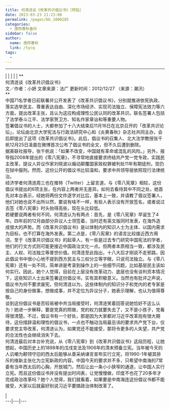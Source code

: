 ```yaml
---
title: 何清涟谈《改革共识倡议书》［转贴］
date: 2013-03-23 21:23:00
permalink: /pages/bb_1000285
categories: 
  - 唐院春秋备份
sidebar: false
author: 
  name: 唐院春秋
  link: /tycq
tags: 
  - 
---
```


* * *

  
|  |  |  |  |  **  
何清涟谈《改革共识倡议书》  
文／作者：小妍 文章来源：法广 更新时间：2012/12/27 （来源：潮汛）  
**  
中国71名学者日前联署并公开发表了《改革共识倡议书》，分别就推进依宪执政、落实选举民主、尊重表达自由、深化市场经济、实现司法独立、保障宪法效力等六方面，提出改革主张，且认为这应构成理性公民认同的改革共识。联名签署人包括了法学泰斗江平、法学家贺卫方、知名作家章诒和等重要人物。  
签署倡议书的人士，大都参加了十八大结束后11月16日在北京召开的「改革共识论坛」，论坛由北京大学宪法与行政法研究中心和《炎黄春秋》杂志社共同主办，会后即提出了这项《改革共识倡议书》。此后，倡议书的召集人、北大法学教授张千帆12月25日凌晨在微博首次公布了倡议书的全文，但不久后遭到删除。  
据美联社报导，张千帆说：「如果不改变，中国就有革命或混乱的风险。」另外，报导指2008年提出的《零八宪章》，不寻常地直接要求终结共产党一党专政，实践民主改革，提议人异议作家刘晓波以煽动颠覆国家政权罪被判处11年有期徒刑，现仍在狱中服刑。然而，这份公开的倡议书比较温和，要求中共领导层依照现行法律统治。  
经济学者何清涟周三也在推特（Twitter）上留言道，与《零八宪章》相较，这份倡议书提出的6项主张，在内容上两者并无差异。如何去看待其中不同之处，她首先对本台表示，经她将两份文件逐字对比后，基本上一致，并请教了倡议签署人，他们对她也说不出所以然，要说有啥不一样，有些人表示没有开放签名，或者说过去签《零八宪章》时头抬得高些，现在头比较低。  
若硬要说两者有何不同，何清涟认为有两点：首先，是《零八宪章》早诞生了4年。四年前的12月由部分异议人士领签着，当时还有英文版同时发表，在海外造成很大的声势。而《改革共识倡议书》是以体制内的知识人士为主体、以国内需求为目标，也不打算在海外发表。第二点是，《零八宪章》的语言比较接近西方用词，至于《改革共识倡议书》的起草人，有一些是过去专门研究中国宪法的学者，他们的行文方式则可能更接近中国政治文化一点。但两者本质相当一致，都涉及民主、人权、司法独立等普世价值。何清涟至此指出，十八大后才刚说不走邪路，因此倡议书中很小心地不提到西方民主与三权分立等字眼，只说司法独立。与《零八宪章》还有一处不同，简单讲是考录到操作上的一些细节问题，比如基层民主该如何实行。因此，她个人觉得，目前在上层没有改革动力、底层也没有谈判资本情况下，这些知识人士出来签署这份倡议书，实有其积极意义。当然也有批评之声说，倡议书为何不要求废宪，但何清涟以为，这些体制内的知识分子和党内的老专家是按自己的身份做事，想做成事，并不定位为异议分子，她表示理解，也认为值得尊敬。  
谈到这份倡议书是否较易被中共当局接受时，何清涟笑着回答说她恰好不这么认为！她进一步解释，要是党真的照做，党的权力就要失去了，又不是小孩子，党看得很清楚。不过，倡议书有一个好处，那是因为大家都对习近平改革抱有很大期待，这份措辞温和理性的倡议书，一点也不触动当局最忌讳的要求共产党下台，仅要求党主导改革，何清涟认为，如果党还不能接受，那将令更多的人失望，共产党的合法性也会继续消失下去。  
何清涟最后对本台补充说，从《零八宪章》到《改革共识倡议书》这段历程，让她想起，中国历史上的1898年的戊戌变法及1906年的清末预备立宪。当年被今天的人讥嘲为颟顸守旧的西太后能够从善采纳谏言宣布实行立宪，将1990-1年被其排斥的维新主张化为立宪新政的内容。中国今天的要求并不多，只希望中南海的7常委有当年西太后的心胸，开放城门，然后让出一条小小狭窄的通道，让中国人实行立宪。而且这份倡议书并没有提出时间表，让党慢慢做，印度不也花了20多年才完成政治改革吗？她个人觉得，我们就看着，如果要是中南海连这份倡议书都不能接受，大家以后就最好别说习近平要搞政治体制改革了。  
  
|  
---|---|---